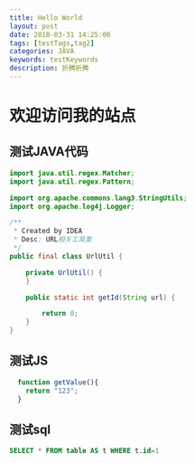```yaml
---
title: Hello World
layout: post
date: 2018-03-31 14:25:00
tags: [testTags,tag2]
categories: JAVA
keywords: testKeywords
description: 折腾折腾
---
```

# 欢迎访问我的站点

## 测试JAVA代码

``` java
import java.util.regex.Matcher;
import java.util.regex.Pattern;

import org.apache.commons.lang3.StringUtils;
import org.apache.log4j.Logger;

/**
 * Created by IDEA
 * Desc: URL相关工具类
 */
public final class UrlUtil {

    private UrlUtil() {
    }

    public static int getId(String url) {

        return 0;
    }
}

```

## 测试JS
``` js
  function getValue(){
    return "123";
  }
```

## 测试sql

``` sql
SELECT * FROM table AS t WHERE t.id=1
```
